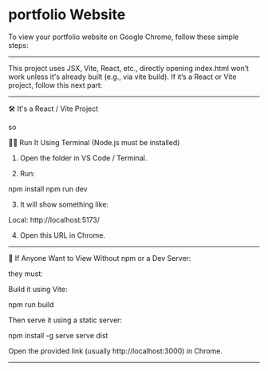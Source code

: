 # portfolio Website
To view your portfolio website  on Google Chrome, follow these simple steps:


---


This project uses JSX, Vite, React, etc., directly opening index.html won’t work unless it's already built (e.g., via vite build). If it’s a React or Vite project, follow this next part:


---

🛠 It's a React / Vite Project

so 

👨‍💻 Run It Using Terminal (Node.js must be installed)

1. Open the folder in VS Code / Terminal.


2. Run:



npm install
npm run dev

3. It will show something like:



Local: http://localhost:5173/

4. Open this URL in Chrome.




---

🔄 If Anyone Want to View Without npm or a Dev Server:

they  must:

Build it using Vite:


npm run build

Then serve it using a static server:


npm install -g serve
serve dist

Open the provided link (usually http://localhost:3000) in Chrome.



---
